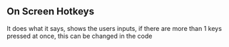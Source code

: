 ## On Screen Hotkeys

It does what it says, shows the users inputs, if there are more than 1 keys pressed at once, this can be changed in the code
